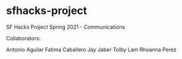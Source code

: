 # sfhacks-project

SF Hacks Project Spring 2021 - Communications

Collaborators:

Antonio Aguilar
Fatima Caballero
Jay Jaber
Tolby Lam
Rhoanna Perez
